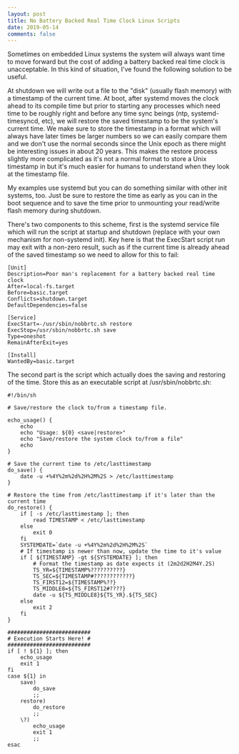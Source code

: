 ```yaml
---
layout: post
title: No Battery Backed Real Time Clock Linux Scripts
date: 2019-05-14
comments: false
---
```


Sometimes on embedded Linux systems the system will always want time to move
forward but the cost of adding a battery backed real time clock is unacceptable.
In this kind of situation, I've found the following solution to be useful.

At shutdown we will write out a file to the "disk" (usually flash memory) with a
timestamp of the current time.  At boot, after systemd moves the clock ahead to
its compile time but prior to starting any processes which need time to be
roughly right and before any time sync beings (ntp, systemd-timesyncd, etc), we
will restore the saved timestamp to be the system's current time.  We make sure
to store the timestamp in a format which will always have later times be larger
numbers so we can easily compare them and we don't use the normal seconds since
the Unix epoch as there might be interesting issues in about 20 years.  This
makes the restore process slightly more complicated as it's not a normal format
to store a Unix timestamp in but it's much easier for humans to understand when
they look at the timestamp file.

My examples use systemd but you can do something similar with other init
systems, too.  Just be sure to restore the time as early as you can in the boot
sequence and to save the time prior to unmounting your read/write flash memory
during shutdown.

There's two components to this scheme, first is the systemd service file which
will run the script at startup and shutdown (replace with your own mechanism for
non-systemd init).  Key here is that the ExecStart script run may exit with a
non-zero result, such as if the current time is already ahead of the saved
timestamp so we need to allow for this to fail:

```
[Unit]
Description=Poor man's replacement for a battery backed real time clock
After=local-fs.target
Before=basic.target
Conflicts=shutdown.target
DefaultDependencies=false

[Service]
ExecStart=-/usr/sbin/nobbrtc.sh restore
ExecStop=/usr/sbin/nobbrtc.sh save
Type=oneshot
RemainAfterExit=yes

[Install]
WantedBy=basic.target
```

The second part is the script which actually does the saving and restoring of
the time.  Store this as an executable script at /usr/sbin/nobbrtc.sh:


```
#!/bin/sh

# Save/restore the clock to/from a timestamp file.

echo_usage() {
	echo
	echo "Usage: ${0} <save|restore>"
	echo "Save/restore the system clock to/from a file"
	echo
}

# Save the current time to /etc/lasttimestamp
do_save() {
	date -u +%4Y%2m%2d%2H%2M%2S > /etc/lasttimestamp
}

# Restore the time from /etc/lasttimestamp if it's later than the current time
do_restore() {
	if [ -s /etc/lasttimestamp ]; then
		read TIMESTAMP < /etc/lasttimestamp
	else
		exit 0
	fi
	SYSTEMDATE=`date -u +%4Y%2m%2d%2H%2M%2S`
	# If timestamp is newer than now, update the time to it's value
	if [ ${TIMESTAMP} -gt ${SYSTEMDATE} ]; then
		# Format the timestamp as date expects it (2m2d2H2M4Y.2S)
		TS_YR=${TIMESTAMP%??????????}
		TS_SEC=${TIMESTAMP#????????????}
		TS_FIRST12=${TIMESTAMP%??}
		TS_MIDDLE8=${TS_FIRST12#????}
		date -u ${TS_MIDDLE8}${TS_YR}.${TS_SEC}
	else
		exit 2
	fi
}

##########################
# Execution Starts Here! #
##########################
if [ ! ${1} ]; then
	echo_usage
	exit 1
fi
case ${1} in
	save)
		do_save
		;;
	restore)
		do_restore
		;;
	\?)
		echo_usage
		exit 1
		;;
esac
```
